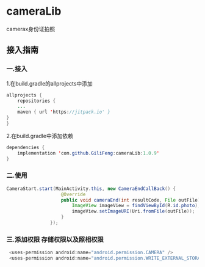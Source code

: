 # cameraLib
camerax身份证拍照
## 接入指南
### 一.接入
1.在build.gradle的allprojects中添加 <br>
```java
allprojects { 
	repositories { 
	...
	maven { url 'https://jitpack.io' }
}
}
```
2.在build.gradle中添加依赖 <br>
```java
dependencies {
	implementation 'com.github.GiliFeng:cameraLib:1.0.9'
}
```
### 二.使用
```java
CameraStart.start(MainActivity.this, new CameraEndCallBack() {
                    @Override
                    public void cameraEnd(int resultCode, File outFile) {
                        ImageView imageView = findViewById(R.id.photo);
                        imageView.setImageURI(Uri.fromFile(outFile));
                    }
                });
```
### 三.添加权限  存储权限以及照相权限
```java
 <uses-permission android:name="android.permission.CAMERA" /> 
 <uses-permission android:name="android.permission.WRITE_EXTERNAL_STORAGE" /> 
 ```
